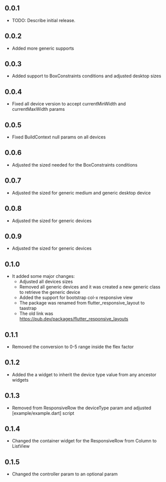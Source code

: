 ## 0.0.1

* TODO: Describe initial release.

## 0.0.2

* Added more generic supports

## 0.0.3

* Added support to BoxConstraints conditions and adjusted desktop sizes

## 0.0.4

* Fixed all device version to accept currentMinWidth and currentMaxWidth params

## 0.0.5

* Fixed BuildContext null params on all devices

## 0.0.6

* Adjusted the sized needed for the BoxConstraints conditions

## 0.0.7

* Adjusted the sized for generic medium and generic desktop device

## 0.0.8

* Adjusted the sized for generic devices

## 0.0.9

* Adjusted the sized for generic devices

## 0.1.0

* It added some major changes:
    - Adjusted all devices sizes
    - Removed all generic devices and it was created a new generic class to retrieve the generic device
    - Added the support for bootstrap col-x responsive view
    - The package was renamed from flutter_responsive_layout to taastrap
    - The old link was https://pub.dev/packages/flutter_responsive_layouts
    
## 0.1.1

* Removed the conversion to 0-5 range inside the flex factor

## 0.1.2

* Added the a widget to inherit the device type value from any ancestor widgets

## 0.1.3

* Removed from ResponsiveRow the deviceType param and adjusted [example/example.dart] script

## 0.1.4

* Changed the container widget for the ResponsiveRow from Column to ListView

## 0.1.5

* Changed the controller param to an optional param